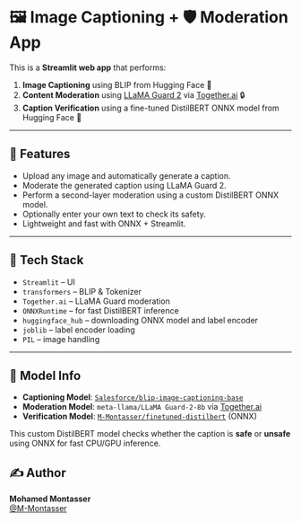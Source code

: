 # 🖼️ Image Captioning + 🛡️ Moderation App

This is a **Streamlit web app** that performs:

1. **Image Captioning** using BLIP from Hugging Face 🤖  
2. **Content Moderation** using [LLaMA Guard 2](https://huggingface.co/meta-llama/LlamaGuard-2-8b) via [Together.ai](https://www.together.ai/) 🔒  
3. **Caption Verification** using a fine-tuned DistilBERT ONNX model from Hugging Face 🎯

---

## 🚀 Features

- Upload any image and automatically generate a caption.
- Moderate the generated caption using LLaMA Guard 2.
- Perform a second-layer moderation using a custom DistilBERT ONNX model.
- Optionally enter your own text to check its safety.
- Lightweight and fast with ONNX + Streamlit.

---

## 🧠 Tech Stack

- `Streamlit` – UI
- `transformers` – BLIP & Tokenizer
- `Together.ai` – LLaMA Guard moderation
- `ONNXRuntime` – for fast DistilBERT inference
- `huggingface_hub` – downloading ONNX model and label encoder
- `joblib` – label encoder loading
- `PIL` – image handling

---

## 🔑 Model Info

- **Captioning Model**: [`Salesforce/blip-image-captioning-base`](https://huggingface.co/Salesforce/blip-image-captioning-base)
- **Moderation Model**: `meta-llama/LLaMA Guard-2-8b` via [Together.ai](https://www.together.ai/)
- **Verification Model**: [`M-Montasser/finetuned-distilbert`](https://huggingface.co/M-Montasser/finetuned-distilbert) (ONNX)

This custom DistilBERT model checks whether the caption is **safe** or **unsafe** using ONNX for fast CPU/GPU inference.

## ✍️ Author

**Mohamed Montasser**  
[@M-Montasser](https://huggingface.co/M-Montasser)
